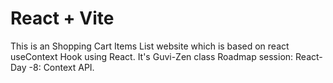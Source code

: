 # React + Vite
This is an Shopping Cart Items List website which is based on react useContext Hook  using React. It's Guvi-Zen class Roadmap session: React- Day -8: Context API.